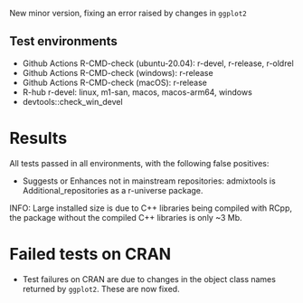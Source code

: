 New minor version, fixing an error raised by changes in `ggplot2`

## Test environments
- Github Actions R-CMD-check (ubuntu-20.04): r-devel, r-release, r-oldrel
- Github Actions R-CMD-check (windows): r-release
- Github Actions R-CMD-check (macOS): r-release
- R-hub r-devel: linux, m1-san, macos, macos-arm64, windows
- devtools::check_win_devel

# Results
All tests passed in all environments, with the following false positives:

* Suggests or Enhances not in mainstream repositories:
  admixtools is Additional_repositories as a r-universe package.

INFO: Large installed size is due to C++ libraries being compiled with RCpp, 
the package without the compiled C++ libraries is only ~3 Mb.

# Failed tests on CRAN

* Test failures on CRAN are due to changes in the object class names returned
by `ggplot2`. These are now fixed.